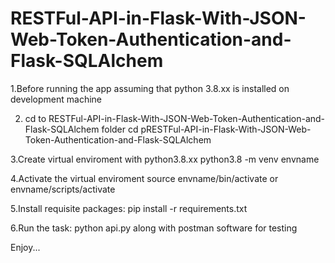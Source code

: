 # RESTFul-API-in-Flask-With-JSON-Web-Token-Authentication-and-Flask-SQLAlchem

1.Before running the app assuming that python 3.8.xx is installed on development machine

2. cd to RESTFul-API-in-Flask-With-JSON-Web-Token-Authentication-and-Flask-SQLAlchem folder
cd pRESTFul-API-in-Flask-With-JSON-Web-Token-Authentication-and-Flask-SQLAlchem

3.Create virtual enviroment with python3.8.xx
python3.8 -m venv envname

4.Activate the virtual enviroment
source envname/bin/activate or envname/scripts/activate

5.Install requisite packages:
pip install -r requirements.txt

6.Run the task:
python api.py along with postman software for testing

Enjoy...
